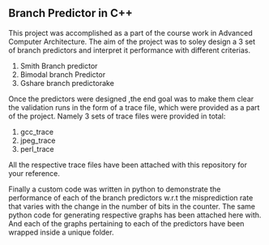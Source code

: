 ## Branch Predictor in C++

This project was accomplished as a part of the course work in Advanced Computer Architecture. The aim of the project was to soley design a 3 set of branch predictors and interpret it performance with different criterias.
1. Smith Branch predictor
2. Bimodal branch Predictor
3. Gshare branch predictorake 

Once the predictors were designed ,the end goal was to make them clear the validation runs in the form of a trace file, which were provided as a part of the project.
Namely 3 sets of trace files were provided in total:
1. gcc_trace
2. jpeg_trace
3. perl_trace

All the respective trace files have been attached with this repository for your reference. 

Finally a custom code was written in python to demonstrate the performance of each of the branch predictors w.r.t the misprediction rate that varies with the change in the number of bits in the counter.
The same python code for generating respective graphs has been attached here with. And each of the graphs pertaining to each of the predictors have been wrapped inside a unique folder.
